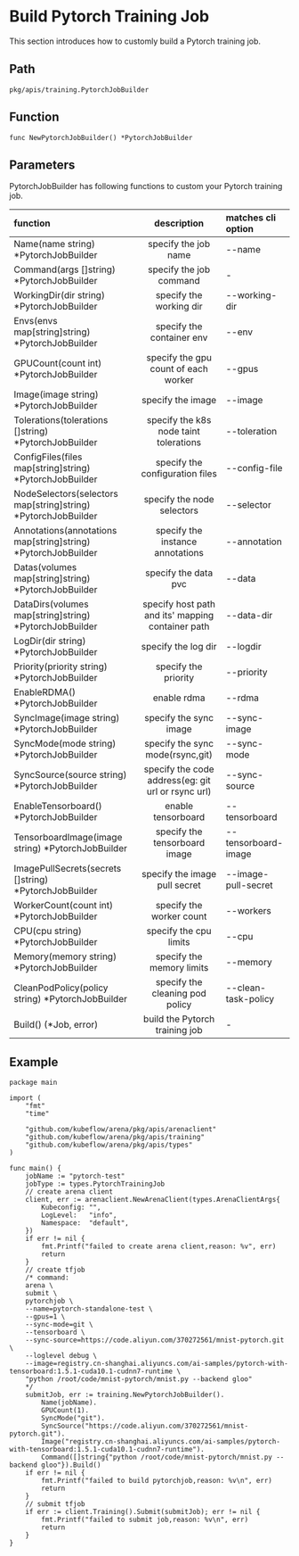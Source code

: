 # Build Pytorch Training Job

This section introduces how to customly build a Pytorch training job.

## Path

    pkg/apis/training.PytorchJobBuilder

## Function

    func NewPytorchJobBuilder() *PytorchJobBuilder

## Parameters

PytorchJobBuilder has following functions to custom your Pytorch training job.

| function   |  description  | matches cli option |
|:---|:--:|:---|
| Name(name string) *PytorchJobBuilder   | specify the job name   | --name   |
| Command(args []string) *PytorchJobBuilder   |  specify the job command  | -   |
| WorkingDir(dir string) *PytorchJobBuilder   | specify the working dir  |  --working-dir  |
| Envs(envs map[string]string) *PytorchJobBuilder   | specify the container env   |  --env  |
| GPUCount(count int) *PytorchJobBuilder   |  specify the gpu count of each worker | --gpus   |
| Image(image string) *PytorchJobBuilder   |  specify the image  |  --image  |
| Tolerations(tolerations []string) *PytorchJobBuilder    | specify the k8s node taint tolerations   |  --toleration  |
| ConfigFiles(files map[string]string) *PytorchJobBuilder    | specify the configuration files   |  --config-file  |
| NodeSelectors(selectors map[string]string) *PytorchJobBuilder   | specify the node selectors   | --selector   |
| Annotations(annotations map[string]string) *PytorchJobBuilder   | specify the instance annotations   | --annotation   |
| Datas(volumes map[string]string) *PytorchJobBuilder   | specify the data pvc   | --data   |
| DataDirs(volumes map[string]string) *PytorchJobBuilder   |  specify host path and its'  mapping container path  |  --data-dir  |
| LogDir(dir string) *PytorchJobBuilder   | specify the log dir   | --logdir   |
| Priority(priority string) *PytorchJobBuilder   | specify the priority   | --priority   |
| EnableRDMA() *PytorchJobBuilder    | enable rdma   |  --rdma  |
| SyncImage(image string) *PytorchJobBuilder   | specify the sync image   | --sync-image   |
| SyncMode(mode string) *PytorchJobBuilder | specify the sync mode(rsync,git)| --sync-mode |
| SyncSource(source string) *PytorchJobBuilder   | specify the code address(eg: git url or rsync url)   | --sync-source   |
| EnableTensorboard() *PytorchJobBuilder   | enable tensorboard   |  --tensorboard  |
| TensorboardImage(image string) *PytorchJobBuilder   | specify the tensorboard image   |  --tensorboard-image  |
| ImagePullSecrets(secrets []string) *PytorchJobBuilder   | specify the image pull secret   |  --image-pull-secret  |
| WorkerCount(count int) *PytorchJobBuilder| specify the worker count | --workers|
| CPU(cpu string) *PytorchJobBuilder| specify the cpu limits| --cpu |
| Memory(memory string) *PytorchJobBuilder| specify the memory limits| --memory|
|  CleanPodPolicy(policy string) *PytorchJobBuilder| specify the cleaning pod policy|--clean-task-policy|
|  Build() (*Job, error) | build the Pytorch training job | - |

## Example

    package main

    import (
        "fmt"
        "time"

        "github.com/kubeflow/arena/pkg/apis/arenaclient"
        "github.com/kubeflow/arena/pkg/apis/training"
        "github.com/kubeflow/arena/pkg/apis/types"
    )

    func main() {
        jobName := "pytorch-test"
        jobType := types.PytorchTrainingJob
        // create arena client
        client, err := arenaclient.NewArenaClient(types.ArenaClientArgs{
            Kubeconfig: "",
            LogLevel:   "info",
            Namespace:  "default",
        })
        if err != nil {
            fmt.Printf("failed to create arena client,reason: %v", err)
            return
        }
        // create tfjob
        /* command:
        arena \
        submit \
        pytorchjob \
        --name=pytorch-standalone-test \
        --gpus=1 \
        --sync-mode=git \
        --tensorboard \
        --sync-source=https://code.aliyun.com/370272561/mnist-pytorch.git \
        --loglevel debug \
        --image=registry.cn-shanghai.aliyuncs.com/ai-samples/pytorch-with-tensorboard:1.5.1-cuda10.1-cudnn7-runtime \
        "python /root/code/mnist-pytorch/mnist.py --backend gloo"
        */
        submitJob, err := training.NewPytorchJobBuilder().
            Name(jobName).
            GPUCount(1).
            SyncMode("git").
            SyncSource("https://code.aliyun.com/370272561/mnist-pytorch.git").
            Image("registry.cn-shanghai.aliyuncs.com/ai-samples/pytorch-with-tensorboard:1.5.1-cuda10.1-cudnn7-runtime").
            Command([]string{"python /root/code/mnist-pytorch/mnist.py --backend gloo"}).Build()
        if err != nil {
            fmt.Printf("failed to build pytorchjob,reason: %v\n", err)
            return
        }
        // submit tfjob
        if err := client.Training().Submit(submitJob); err != nil {
            fmt.Printf("failed to submit job,reason: %v\n", err)
            return
        }
    }